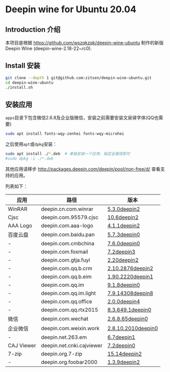 # Deepin wine for Ubuntu 20.04

## Introduction 介绍

本项目是根据 https://github.com/wszqkzqk/deepin-wine-ubuntu 制作的新版Deepin Wine (deepin-wine-2.18-22~rc0).

## Install 安装

```sh
git clone --depth 1 git@github.com:zitsen/deepin-wine-ubuntu.git
cd deepin-wine-ubuntu
./install.sh
```

## 安装应用

`apps`目录下包含微信2.6.8及企业版微信，安装之前需要安装文泉驿字体(QQ也需要)

```sh
sudo apt install fonts-wqy-zenhei fonts-wqy-microhei
```

之后使用`apt`或`dpkg`安装：

```sh
sudo apt install ./*.deb  # 单独安装一个应用，指定全路径即可
#sudo dpkg -i ./*.deb
```

其他应用请移步 http://packages.deepin.com/deepin/pool/non-free/d/ 查看支持的应用。

列表如下：

应用 | 路径 | 版本
--- | --- | ---
WinRAR | deepin.cn.com.winrar | [5.3.0deepin2](http://packages.deepin.com/deepin/pool/non-free/d/deepin.cn.com.winrar/deepin.cn.com.winrar_5.3.0deepin2_i386.deb)
Cjsc | deepin.com.95579.cjsc | [10.6deepin2](http://packages.deepin.com/deepin/pool/non-free/d/deepin.com.95579.cjsc/deepin.com.95579.cjsc_10.6deepin2_i386.deb)
AAA Logo | deepin.com.aaa-logo | [4.1.1deepin2](http://packages.deepin.com/deepin/pool/non-free/d/deepin.com.aaa-logo/deepin.com.aaa-logo_4.1.1deepin2_i386.deb)
百度云盘 | deepin.com.baidu.pan | [5.7.3deepin0](http://packages.deepin.com/deepin/pool/non-free/d/deepin.com.baidu.pan/deepin.com.baidu.pan_5.7.3deepin0_i386.deb)
-| deepin.com.cmbchina | [7.6.0deepin0](http://packages.deepin.com/deepin/pool/non-free/d/deepin.com.cmbchina/deepin.com.cmbchina_7.6.0deepin0_i386.deb)
-| deepin.com.foxmail | [7.2deepin3](http://packages.deepin.com/deepin/pool/non-free/d/deepin.com.foxmail/deepin.com.foxmail_7.2deepin3_i386.deb)
-| deepin.com.gtja.fuyi | [2.20deepin2](http://packages.deepin.com/deepin/pool/non-free/d/deepin.com.gtja.fuyi/deepin.com.gtja.fuyi_2.20deepin2_i386.deb)
-| deepin.com.qq.b.crm | [2.10.2876deepin2](http://packages.deepin.com/deepin/pool/non-free/d/deepin.com.qq.b.crm/deepin.com.qq.b.crm_2.10.2876deepin2_i386.deb)
-| deepin.com.qq.b.eim | [1.90.2220deepin1](http://packages.deepin.com/deepin/pool/non-free/d/deepin.com.qq.b.eim/deepin.com.qq.b.eim_1.90.2220deepin1_i386.deb)
-| deepin.com.qq.im | [9.1.8deepin0](http://packages.deepin.com/deepin/pool/non-free/d/deepin.com.qq.im/deepin.com.qq.im_9.1.8deepin0_i386.deb)
-| deepin.com.qq.im.light | [7.9.14308deepin8](http://packages.deepin.com/deepin/pool/non-free/d/deepin.com.qq.im.light/deepin.com.qq.im.light_7.9.14308deepin8_i386.deb)
-| deepin.com.qq.office | [2.0.0deepin4](http://packages.deepin.com/deepin/pool/non-free/d/deepin.com.qq.office/deepin.com.qq.office_2.0.0deepin4_i386.deb)
-| deepin.com.qq.rtx2015 | [8.3.649.1deepin0](http://packages.deepin.com/deepin/pool/non-free/d/deepin.com.qq.rtx2015/deepin.com.qq.rtx2015_8.3.649.1deepin0_i386.deb)
微信 | deepin.com.wechat | [2.6.8.65deepin0](http://packages.deepin.com/deepin/pool/non-free/d/deepin.com.wechat/deepin.com.wechat_2.6.8.65deepin0_i386.deb)
企业微信 | deepin.com.weixin.work | [2.8.10.2010deepin0](http://packages.deepin.com/deepin/pool/non-free/d/deepin.com.weixin.work/deepin.com.weixin.work_2.8.10.2010deepin0_i386.deb)
-| deepin.net.263.em | [6.7deepin1](http://packages.deepin.com/deepin/pool/non-free/d/deepin.net.263.em/deepin.net.263.em_6.7deepin1_i386.deb)
CAJ Viewer | deepin.net.cnki.cajviewer | [7.2deepin0](http://packages.deepin.com/deepin/pool/non-free/d/deepin.net.cnki.cajviewer/deepin.net.cnki.cajviewer_7.2deepin0_i386.deb)
7-zip| deepin.org.7-zip | [15.14deepin2](http://packages.deepin.com/deepin/pool/non-free/d/deepin.org.7-zip/deepin.org.7-zip_15.14deepin2_i386.deb)
-| deepin.org.foobar2000 | [1.3.9deepin2](http://packages.deepin.com/deepin/pool/non-free/d/deepin.org.foobar2000/deepin.org.foobar2000_1.3.9deepin2_i386.deb)
